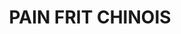 ---
title: PAIN FRIT CHINOIS
draft: false
img: https://i0.wp.com/christinapotvin.com/wp-content/uploads/2021/10/miniature-youtube-3.jpg?resize=1080%2C675&ssl=1
description: Super dans la soupe
layout: recettes
type: entree
categories:
  - Accompagnement
auteur: Auré
region: Chine
cuisson: Oui
temperature: Chaud
plate: 100
quantite_desc: une friture d'env. 20cm de longueur par personne
check: Non
checkAlwaysOk: true
ingredients:
  autres:
    - quantite: 1
      title: Eau
      unit: litre
  epices:
    - quantite: 20
      title: Sel
      unit: grammes
  lof:
    - quantite: 12
      title: huile de friture
      unit: litre
    - quantite: 50
      title: Huile végétale
      unit: ml
    - quantite: 50
      title: Levure chimique
      unit: grammes
    - quantite: 1.8
      title: Farine de blé
      unit: Kg
  sucres:
    - quantite: 25
      title: Sucre en poudre
      unit: grammes
preparation: >-
  Dans un grand saladier, mélanger ensemble les ingrédients sec, puis ajouter
  ensuite le reste des ingrédients. Mélanger à la cuillère pour grossièrement
  combiner le tout, puis pétrir un peu à la main, juste assez pour ne plus qu'il
  y ait de farine sèche.


  Former une boule avec la pâte, la déposer dans le bol et huiler légèrement le dessus. Couvrir d'une pellicule de plastique et mettre au frigo pour 2h.


  Pétrir la pâte un peu en la rabattant 10-15 fois. Refaire une boule, huiler le dessus à nouveau, couvrir et remettre au frigo pour 30 minutes.


  Pétrir la pâte une dernière fois, huiler et couvrir, puis laisser sur le comptoir 30 minutes si on veut faire cuire les pains la journée même. Pour un meilleur résultat, remettre au frigo jusqu'au lendemain.


  Séparer la pâte en 5/6/7/8 pâtons.


  Mettre un peu de farine sur la surface de travail et rouler chaque pâton pour avoir un rectangle d'environ 3-4 mm d'épaisseur. Si la pâte est un peu difficile à étirer, donner un temps de repos de 15 minutes avant de continuer.


  Une fois abaissée, couper les bordures afin de créer un rectangle de 25 cm de hauteur avec des bordures droites. Couper la pâte en lanières de 2,5 à 3 cm de largeur. La longueur des lanières = 25 cm.


  Couper chaque lanière au centre dans le sens de la largeur (une lanière de 25 cm fera 2 lanières de 12.5 cm).


  Mouiller une tige de bambou avec de l'eau, puis faire un trait mouillé sur un des 2 morceaux de chaque lanière (au centre, dans le sens de la longueur). Placer le morceau sec par dessus le morceau légèrement mouillé, puis presser les deux ensemble en écrasant avec une baguette au centre. Bien presser les deux extrémités pour éviter qu'elles se séparent à la cuisson. Ca forme u, espèce de X.


  Mettre la friteuse chauffer à 190°C.


  Tester d'abord avec une lanière de pâte à la fois. Tout d'abord l'étirer bien bien dans la longueur, elle va cash s'agrandir. La déposer dans l'huile. La tourner, la faire rouler à l'aide de baguettes ou de pinces tout au long de la cuisson. Retirer le pain sur un papier absorbant dès qu'il est bien doré.


  Déguster avec une soupe!
preparation24h: Faire la pâte la veille c'est encore mieux !!
publishDate: 2024-06-16 20:47:00+00:00
uuid: 9dxao10r
titleslug: pain-frit-chinois_9dxao10r
---